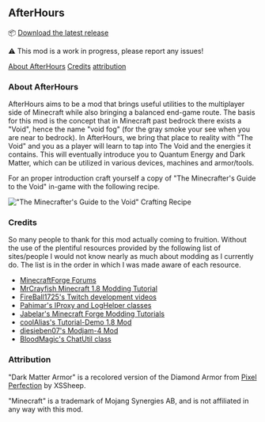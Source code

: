 ## AfterHours

:package: [Download the latest release](https://github.com/kyau/afterhours-1.8.9/releases)

:warning: This mod is a work in progress, please report any issues!

[About AfterHours](#about-afterhours)
[Credits](#credits)
[attribution](#attribution)


### About AfterHours

AfterHours aims to be a mod that brings useful utilities to the multiplayer side of Minecraft while also bringing a balanced end-game route. The basis for this mod is the concept that in Minecraft past bedrock there exists a "Void", hence the name "void fog" (for the gray smoke your see when you are near to bedrock). In AfterHours, we bring that place to reality with "The Void" and you as a player will learn to tap into The Void and the energies it contains. This will eventually introduce you to Quantum Energy and Dark Matter, which can be utilized in various devices, machines and armor/tools.

For an proper introduction craft yourself a copy of "The Minecrafter's Guide to the Void" in-game with the following recipe.

!["The Minecrafter's Guide to the Void" Crafting Recipe](https://kyau.net/afterhours/img/book_recipe.png)

### Credits

So many people to thank for this mod actually coming to fruition. Without the use of the plentiful resources provided by the following list of sites/people I would not know nearly as much about modding as I currently do. The list is in the order in which I was made aware of each resource.

* [MinecraftForge Forums](http://www.minecraftforge.net/forum/)
* [MrCrayfish Minecraft 1.8 Modding Tutorial](https://www.youtube.com/watch?v=VhOSL7rGb10&list=PLy11IosblXIFDFAT3wz_5Nve05wIVKFSJ)
* [FireBall1725's Twitch development videos](http://www.twitch.tv/fireball1725dev)
* [Pahimar's IProxy and LogHelper classes](https://github.com/pahimar/Equivalent-Exchange-3)
* [Jabelar's Minecraft Forge Modding Tutorials](http://jabelarminecraft.blogspot.com/)
* [coolAlias's Tutorial-Demo 1.8 Mod](https://github.com/coolAlias/Tutorial-Demo)
* [diesieben07's Modjam-4 Mod](https://github.com/diesieben07/Modjam-4)
* [BloodMagic's ChatUtil class](https://github.com/WayofTime/BloodMagic)

### Attribution

"Dark Matter Armor" is a recolored version of the Diamond Armor from [Pixel Perfection](http://www.curse.com/texture-packs/minecraft/pixel-perfection) by XSSheep.

"Minecraft" is a trademark of Mojang Synergies AB, and is not affiliated in any way with this mod.